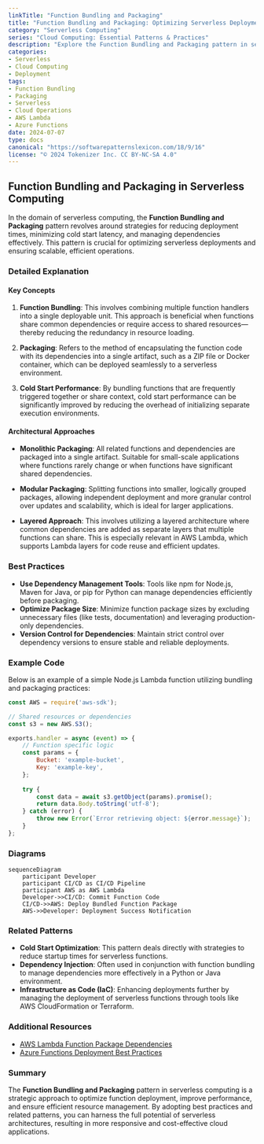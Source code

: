 ```yaml
---
linkTitle: "Function Bundling and Packaging"
title: "Function Bundling and Packaging: Optimizing Serverless Deployments"
category: "Serverless Computing"
series: "Cloud Computing: Essential Patterns & Practices"
description: "Explore the Function Bundling and Packaging pattern in serverless computing to reduce deployment times, minimize cold start latency, and manage dependencies efficiently."
categories:
- Serverless
- Cloud Computing
- Deployment
tags:
- Function Bundling
- Packaging
- Serverless
- Cloud Operations
- AWS Lambda
- Azure Functions
date: 2024-07-07
type: docs
canonical: "https://softwarepatternslexicon.com/18/9/16"
license: "© 2024 Tokenizer Inc. CC BY-NC-SA 4.0"
---
```


## Function Bundling and Packaging in Serverless Computing

In the domain of serverless computing, the **Function Bundling and Packaging** pattern revolves around strategies for reducing deployment times, minimizing cold start latency, and managing dependencies effectively. This pattern is crucial for optimizing serverless deployments and ensuring scalable, efficient operations.

### Detailed Explanation

#### Key Concepts

1. **Function Bundling**: This involves combining multiple function handlers into a single deployable unit. This approach is beneficial when functions share common dependencies or require access to shared resources—thereby reducing the redundancy in resource loading.

2. **Packaging**: Refers to the method of encapsulating the function code with its dependencies into a single artifact, such as a ZIP file or Docker container, which can be deployed seamlessly to a serverless environment.

3. **Cold Start Performance**: By bundling functions that are frequently triggered together or share context, cold start performance can be significantly improved by reducing the overhead of initializing separate execution environments.

#### Architectural Approaches

- **Monolithic Packaging**: All related functions and dependencies are packaged into a single artifact. Suitable for small-scale applications where functions rarely change or when functions have significant shared dependencies.
  
- **Modular Packaging**: Splitting functions into smaller, logically grouped packages, allowing independent deployment and more granular control over updates and scalability, which is ideal for larger applications.

- **Layered Approach**: This involves utilizing a layered architecture where common dependencies are added as separate layers that multiple functions can share. This is especially relevant in AWS Lambda, which supports Lambda layers for code reuse and efficient updates.

### Best Practices

- **Use Dependency Management Tools**: Tools like npm for Node.js, Maven for Java, or pip for Python can manage dependencies efficiently before packaging.
- **Optimize Package Size**: Minimize function package sizes by excluding unnecessary files (like tests, documentation) and leveraging production-only dependencies.
- **Version Control for Dependencies**: Maintain strict control over dependency versions to ensure stable and reliable deployments.

### Example Code

Below is an example of a simple Node.js Lambda function utilizing bundling and packaging practices:

```javascript
const AWS = require('aws-sdk');

// Shared resources or dependencies
const s3 = new AWS.S3();

exports.handler = async (event) => {
    // Function specific logic
    const params = {
        Bucket: 'example-bucket',
        Key: 'example-key',
    };
    
    try {
        const data = await s3.getObject(params).promise();
        return data.Body.toString('utf-8');
    } catch (error) {
        throw new Error(`Error retrieving object: ${error.message}`);
    }
};
```

### Diagrams

```mermaid
sequenceDiagram
    participant Developer
    participant CI/CD as CI/CD Pipeline
    participant AWS as AWS Lambda
    Developer->>CI/CD: Commit Function Code
    CI/CD->>AWS: Deploy Bundled Function Package
    AWS->>Developer: Deployment Success Notification
```

### Related Patterns

- **Cold Start Optimization**: This pattern deals directly with strategies to reduce startup times for serverless functions.
- **Dependency Injection**: Often used in conjunction with function bundling to manage dependencies more effectively in a Python or Java environment.
- **Infrastructure as Code (IaC)**: Enhancing deployments further by managing the deployment of serverless functions through tools like AWS CloudFormation or Terraform.

### Additional Resources

- [AWS Lambda Function Package Dependencies](https://docs.aws.amazon.com/lambda/latest/dg/python-package.html)
- [Azure Functions Deployment Best Practices](https://docs.microsoft.com/en-us/azure/azure-functions/functions-best-practices)

### Summary

The **Function Bundling and Packaging** pattern in serverless computing is a strategic approach to optimize function deployment, improve performance, and ensure efficient resource management. By adopting best practices and related patterns, you can harness the full potential of serverless architectures, resulting in more responsive and cost-effective cloud applications.

